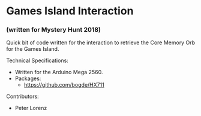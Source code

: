 # Games Island Interaction
### (written for Mystery Hunt 2018)

Quick bit of code written for the interaction to retrieve the Core Memory Orb for the Games Island.

Technical Specifications:
 - Written for the Arduino Mega 2560.
 - Packages:
   * https://github.com/bogde/HX711
   
Contributors:
 - Peter Lorenz
